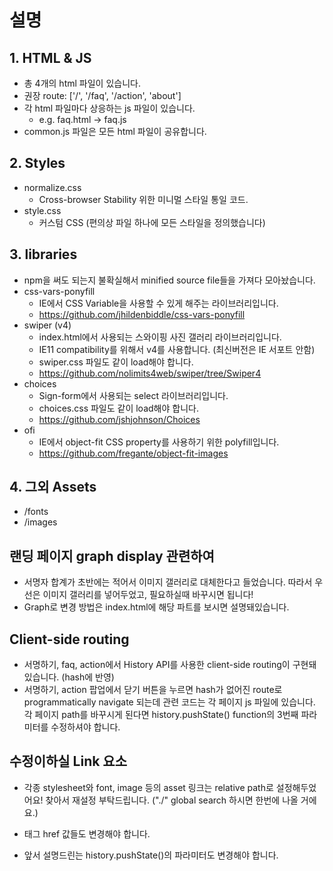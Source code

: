 # 설명

## 1. HTML & JS

- 총 4개의 html 파일이 있습니다.
- 권장 route: ['/', '/faq', '/action', 'about']
- 각 html 파일마다 상응하는 js 파일이 있습니다.
  - e.g. faq.html -> faq.js
- common.js 파일은 모든 html 파일이 공유합니다.

## 2. Styles

- normalize.css
  - Cross-browser Stability 위한 미니멀 스타일 통일 코드.
- style.css
  - 커스텀 CSS (편의상 파일 하나에 모든 스타일을 정의했습니다)

## 3. libraries

- npm을 써도 되는지 불확실해서 minified source file들을 가져다 모아놨습니다.
- css-vars-ponyfill
  - IE에서 CSS Variable을 사용할 수 있게 해주는 라이브러리입니다.
  - https://github.com/jhildenbiddle/css-vars-ponyfill
- swiper (v4)
  - index.html에서 사용되는 스와이핑 사진 갤러리 라이브러리입니다.
  - IE11 compatibility를 위해서 v4를 사용합니다. (최신버전은 IE 서포트 안함)
  - swiper.css 파일도 같이 load해야 합니다.
  - https://github.com/nolimits4web/swiper/tree/Swiper4
- choices
  - Sign-form에서 사용되는 select 라이브러리입니다.
  - choices.css 파일도 같이 load해야 합니다.
  - https://github.com/jshjohnson/Choices
- ofi
  - IE에서 object-fit CSS property를 사용하기 위한 polyfill입니다.
  - https://github.com/fregante/object-fit-images

## 4. 그외 Assets

- /fonts
- /images

## 랜딩 페이지 graph display 관련하여

- 서명자 합계가 초반에는 적어서 이미지 갤러리로 대체한다고 들었습니다. 따라서 우선은 이미지 갤러리를 넣어두었고, 필요하실때 바꾸시면 됩니다!
- Graph로 변경 방법은 index.html에 해당 파트를 보시면 설명돼있습니다.

## Client-side routing

- 서명하기, faq, action에서 History API를 사용한 client-side routing이 구현돼있습니다. (hash에 반영)
- 서명하기, action 팝업에서 닫기 버튼을 누르면 hash가 없어진 route로 programmatically navigate 되는데 관련 코드는 각 페이지 js 파일에 있습니다. 각 페이지 path를 바꾸시게 된다면 history.pushState() function의 3번째 파라미터를 수정하셔야 합니다.

## 수정이하실 Link 요소

- 각종 stylesheet와 font, image 등의 asset 링크는 relative path로 설정해두었어요! 찾아서 재설정 부탁드립니다. ("./" global search 하시면 한번에 나올 거에요.)

- <a> 태그 href 값들도 변경해야 합니다.

- 앞서 설명드린는 history.pushState()의 파라미터도 변경해야 합니다.
